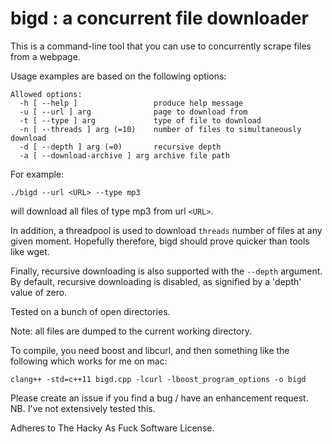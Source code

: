 # bigd : a concurrent file downloader

This is a command-line tool that you can use to concurrently scrape files from a webpage.

Usage examples are based on the following options:

```
Allowed options:
  -h [ --help ]                 produce help message
  -u [ --url ] arg              page to download from
  -t [ --type ] arg             type of file to download
  -n [ --threads ] arg (=10)    number of files to simultaneously download
  -d [ --depth ] arg (=0)       recursive depth
  -a [ --download-archive ] arg archive file path
```

For example:

```
./bigd --url <URL> --type mp3
```

will download all files of type mp3 from url `<URL>`. 

In addition, a threadpool is used to download `threads` number of files at any given moment.
Hopefully therefore, bigd should prove quicker than tools like wget.

Finally, recursive downloading is also supported with the `--depth` argument. By default,
recursive downloading is disabled, as signified by a 'depth' value of zero.

Tested on a bunch of open directories.

Note: all files are dumped to the current working directory.

To compile, you need boost and libcurl, and then something like the following which works for me on mac:

```
clang++ -std=c++11 bigd.cpp -lcurl -lboost_program_options -o bigd
```

Please create an issue if you find a bug / have an enhancement request. NB. I've not extensively tested this.

Adheres to The Hacky As Fuck Software License.